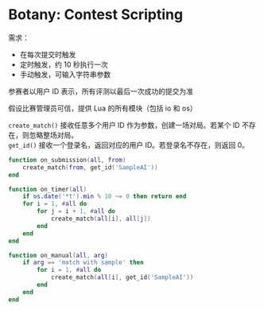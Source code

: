 # Botany: Contest Scripting

需求：
- 在每次提交时触发
- 定时触发，约 10 秒执行一次
- 手动触发，可输入字符串参数

参赛者以用户 ID 表示，所有评测以最后一次成功的提交为准

假设比赛管理员可信，提供 Lua 的所有模块（包括 io 和 os）

`create_match()` 接收任意多个用户 ID 作为参数，创建一场对局。若某个 ID 不存在，则忽略整场对局。  
`get_id()` 接收一个登录名，返回对应的用户 ID。若登录名不存在，则返回 0。

```lua
function on_submission(all, from)
	create_match(from, get_id('SampleAI'))
end

function on_timer(all)
	if os.date('*t').min % 10 ~= 0 then return end
	for i = 1, #all do
		for j = i + 1, #all do
			create_match(all[i], all[j])
		end
	end
end

function on_manual(all, arg)
	if arg == 'match with sample' then
		for i = 1, #all do
			create_match(all[i], get_id('SampleAI'))
		end
	end
end
```
